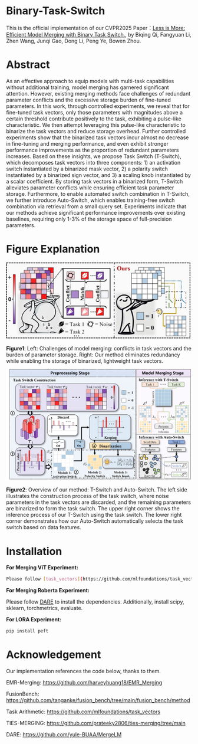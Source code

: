 # Binary-Task-Switch
This is the official implementation of our CVPR2025 Paper：[Less is More: Efficient Model Merging with Binary Task Switch.](https://arxiv.org/abs/2412.00054), by Biqing Qi, Fangyuan Li, Zhen Wang, Junqi Gao, Dong Li, Peng Ye, Bowen Zhou.


# Abstract
As an effective approach to equip models with multi-task capabilities without additional training, model merging has garnered significant attention. However, existing merging methods face challenges of redundant parameter conflicts and the excessive storage burden of fine-tuned parameters. In this work, through controlled experiments, we reveal that for fine-tuned task vectors, only those parameters with magnitudes above a certain threshold contribute positively to the task, exhibiting a pulse-like characteristic. We then attempt leveraging this pulse-like characteristic to binarize the task vectors and reduce storage overhead. Further controlled experiments show that the binarized task vectors incur almost no decrease in fine-tuning and merging performance, and even exhibit stronger performance improvements as the proportion of redundant parameters increases. Based on these insights, we propose Task Switch (T-Switch), which decomposes task vectors into three components: 1) an activation switch instantiated by a binarized mask vector, 2) a polarity switch instantiated by a binarized sign vector, and 3) a scaling knob instantiated by a scalar coefficient. By storing task vectors in a binarized form, T-Switch alleviates parameter conflicts while ensuring efficient task parameter storage. Furthermore, to enable automated switch combination in T-Switch, we further introduce Auto-Switch, which enables training-free switch combination via retrieval from a small query set. Experiments indicate that our methods achieve significant performance improvements over existing baselines, requiring only 1-3$\%$ of the storage space of full-precision parameters.

# Figure Explanation

<img src="https://github.com/lfy-123/Binary-Task-Switch/blob/main/jpg/merge_illustration.jpg" width="500px">

**Figure1**: Left: Challenges of model merging: conflicts in task vectors and the burden of parameter storage. Right: Our method eliminates redundancy while enabling the storage of binarized, lightweight task vectors.

<img src="https://github.com/lfy-123/Binary-Task-Switch/blob/main/jpg/merge_method.jpg" width="800px">

**Figure2**: Overview of our method: T-Switch and Auto-Switch. The left side illustrates the construction process of the task switch, where noise parameters in the task vectors are discarded, and the remaining parameters are binarized to form the task switch. The upper right corner shows the inference process of our T-Switch using the task switch. The lower right corner demonstrates how our Auto-Switch automatically selects the task switch based on data features.

# Installation

**For Merging ViT Experiment:**
```bash
Please follow [task_vectors](https://github.com/mlfoundations/task_vectors) to install the dependencies.
```

**For Merging Roberta Experiment:**

Please follow [DARE](https://github.com/yule-BUAA/MergeLM) to install the dependencies.
Additionally, install scipy, sklearn, torchmetrics, evaluate.


**For LORA Experiment:**
```bash
pip install peft
```


# Acknowledgement
Our implementation references the code below, thanks to them.

EMR-Merging: https://github.com/harveyhuang18/EMR_Merging

FusionBench: https://github.com/tanganke/fusion_bench/tree/main/fusion_bench/method

Task Arithmetic: https://github.com/mlfoundations/task_vectors

TIES-MERGING: https://github.com/prateeky2806/ties-merging/tree/main

DARE: https://github.com/yule-BUAA/MergeLM




